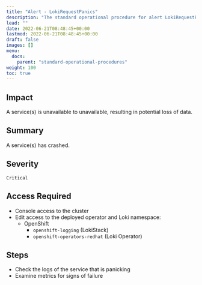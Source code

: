 ```yaml
---
title: "Alert - LokiRequestPanics"
description: "The standard operational procedure for alert LokiRequestPanics"
lead: ""
date: 2022-06-21T08:48:45+00:00
lastmod: 2022-06-21T08:48:45+00:00
draft: false
images: []
menu:
  docs:
    parent: "standard-operational-procedures"
weight: 100
toc: true
---
```


## Impact

A service(s) is unavailable to unavailable, resulting in potential loss of data.

## Summary

A service(s) has crashed.

## Severity

`Critical`

## Access Required

- Console access to the cluster
- Edit access to the deployed operator and Loki namespace:
  - OpenShift
    - `openshift-logging` (LokiStack)
    - `openshift-operators-redhat` (Loki Operator)

## Steps

- Check the logs of the service that is panicking
- Examine metrics for signs of failure
